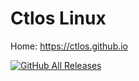 # Ctlos Linux

Home: https://ctlos.github.io

[![GitHub All Releases](https://img.shields.io/github/downloads/ctlos/ctlosiso/total.svg)](https://ctlos.github.io/get)
